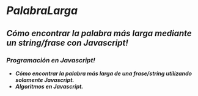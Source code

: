 # **_PalabraLarga_**

## **_Cómo encontrar la palabra más larga mediante un string/frase con Javascript!_**

### **_Programación en Javascript!_**

- **_Cómo encontrar la palabra más larga de una frase/string utilizando solamente Javascript._**
- **_Algoritmos en Javascript._**

